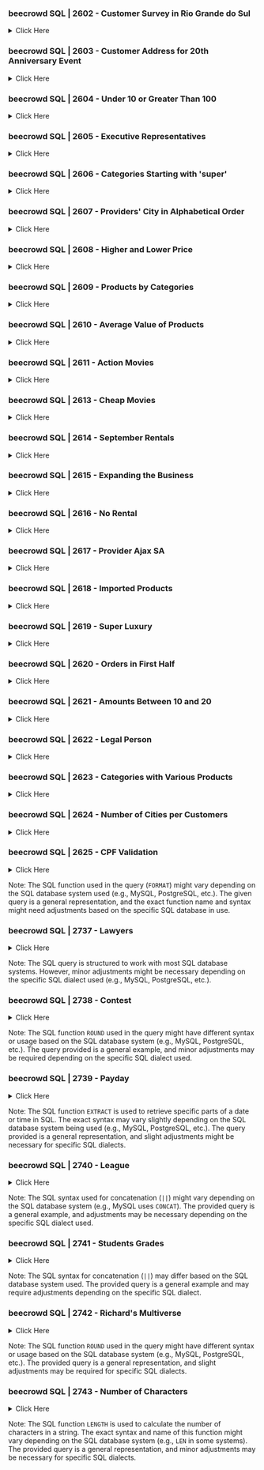 ### beecrowd SQL | 2602 - Customer Survey in Rio Grande do Sul

<details>

<summary>Click Here</summary>


**Author:** [Your Name or Institution]

**Time Limit:** 1 second

**Memory Limit:** 200 MB

---

#### Problem Description:

Your company is conducting a survey to find out how many customers are registered in the states, specifically in 'Rio Grande do Sul'. You are required to display the names of all customers whose state is 'RS'.

#### Schema:

1. **Table: `customers`**

   | Column        | Type             |
   | ------------- | ---------------- |
   | id (PK)       | numeric          |
   | name          | varchar          |
   | street        | varchar          |
   | city          | varchar          |
   | state         | char             |
   | credit_limit  | number           |

#### Sample Data:

- **customers:**

  | id | name                      | street                   | city          | state | credit_limit |
  | -- | ------------------------- | ------------------------ | ------------- | ----- | ------------ |
  | 1  | Pedro Augusto da Rocha    | Rua Pedro Carlos Hoffman | Porto Alegre  | RS    | 700.00       |
  | 2  | Antonio Carlos Mamel      | Av. Pinheiros            | Belo Horizonte| MG    | 3500.50      |
  | 3  | Luiza Augusta Mhor        | Rua Salto Grande         | Niteroi       | RJ    | 4000.00      |
  | 4  | Jane Ester                | Av 7 de setembro         | Erechim       | RS    | 800.00       |
  | 5  | Marcos Antônio dos Santos | Av Farrapos              | Porto Alegre  | RS    | 4250.25      |

#### Task:

Write an SQL query to find the names of all customers whose state is 'RS'.

#### Output Sample:

| name                       |
| -------------------------- |
| Pedro Augusto da Rocha     |
| Jane Ester                 |
| Marcos Antônio dos Santos  |

---

#### SQL Query:

```sql
SELECT name
FROM customers
WHERE state = 'RS';
```

#### Explanation of the Query:

- `SELECT name`: This line specifies that we are interested in the `name` column from the `customers` table.

- `FROM customers`: The query begins by selecting data from the `customers` table.

- `WHERE state = 'RS'`: This condition filters the records to include only those customers who are from the state of 'RS'.

This query will list the names of all customers who are registered in the state of 'Rio Grande do Sul'.

</details> 
<!-- ```end -->

### beecrowd SQL | 2603 - Customer Address for 20th Anniversary Event

<details>

<summary>Click Here</summary>

**Author:** Paulo R. Rodegheri, BR Brazil

**Time Limit:** 1 second

**Memory Limit:** 200 MB

---

#### Problem Description:

The company is planning an event to celebrate its 20th anniversary in the market, with a grand celebration in Porto Alegre. All customers residing in Porto Alegre are invited. Your task is to obtain the names and addresses of customers living in 'Porto Alegre' to personally deliver the invitations.

#### Schema:

1. **Table: `customers`**

   | Column        | Type             |
   | ------------- | ---------------- |
   | id (PK)       | numeric          |
   | name          | varchar          |
   | street        | varchar          |
   | city          | varchar          |
   | state         | char             |
   | credit_limit  | number           |

#### Sample Data:

- **customers:**

  | id | name                      | street                   | city          | state | credit_limit |
  | -- | ------------------------- | ------------------------ | ------------- | ----- | ------------ |
  | 1  | Pedro Augusto da Rocha    | Rua Pedro Carlos Hoffman | Porto Alegre  | RS    | 700.00       |
  | 2  | Antonio Carlos Mamel      | Av. Pinheiros            | Belo Horizonte| MG    | 3500.50      |
  | 3  | Luiza Augusta Mhor        | Rua Salto Grande         | Niteroi       | RJ    | 4000.00      |
  | 4  | Jane Ester                | Av 7 de setembro         | Erechim       | RS    | 800.00       |
  | 5  | Marcos Antônio dos Santos | Av Farrapos              | Porto Alegre  | RS    | 4250.25      |

#### Task:

Write an SQL query to find the names and streets of customers who live in 'Porto Alegre', to deliver the invitations personally.

#### Output Sample:

| name                      | street                   |
| ------------------------- | ------------------------ |
| Pedro Augusto da Rocha    | Rua Pedro Carlos Hoffman |
| Marcos Antônio dos Santos | Av Farrapos              |

---

#### SQL Query:

```sql
SELECT name, street
FROM customers
WHERE city = 'Porto Alegre';
```

#### Explanation of the Query:

- `SELECT name, street`: This line specifies that we are interested in the `name` and `street` columns from the `customers` table.

- `FROM customers`: The query begins by selecting data from the `customers` table.

- `WHERE city = 'Porto Alegre'`: This condition filters the records to include only those customers who live in Porto Alegre.

This query will provide the names and addresses of customers living in Porto Alegre for the purpose of personal invitation delivery to the company's 20th-anniversary celebration.

</details> 
<!-- ```end -->

### beecrowd SQL | 2604 - Under 10 or Greater Than 100

<details>

<summary>Click Here</summary>

**Author:** Paulo R. Rodegheri, BR Brazil

**Time Limit:** 1 second

**Memory Limit:** 200 MB

---

#### Problem Description:

The financial sector of the company requires a report listing the ID and the name of the products whose price is either less than 10 or greater than 100.

#### Schema:

1. **Table: `products`**

   | Column | Type    |
   | ------ | ------- |
   | id (PK)| numeric |
   | name   | varchar |
   | amount | numeric |
   | price  | numeric |

#### Sample Data:

- **products:**

  | id | name             | amount | price  |
  | -- | ---------------- | ------ | ------ |
  | 1  | Two-door wardrobe| 100    | 80     |
  | 2  | Dining table     | 1000   | 560    |
  | 3  | Towel holder     | 10000  | 5.50   |
  | 4  | Computer desk    | 350    | 100    |
  | 5  | Chair            | 3000   | 210.64 |
  | 6  | Single bed       | 750    | 99     |

#### Task:

Write an SQL query to find the ID and name of products whose price is less than 10 or greater than 100.

#### Output Sample:

| id | name         |
| -- | ------------ |
| 2  | Dining table |
| 3  | Towel holder |
| 5  | Chair        |

---

#### SQL Query:

```sql
SELECT id, name
FROM products
WHERE price < 10 OR price > 100;
```

#### Explanation of the Query:

- `SELECT id, name`: This line specifies that we are interested in the `id` and `name` columns from the `products` table.

- `FROM products`: The query begins by selecting data from the `products` table.

- `WHERE price < 10 OR price > 100`: This condition filters the records to include only those products whose price is either less than 10 or greater than 100.

This query will provide the IDs and names of products that meet the specified price criteria for the financial sector's report.

</details> 
<!-- ```end -->

### beecrowd SQL | 2605 - Executive Representatives

<details>

<summary>Click Here</summary>

**Author:** Paulo R. Rodegheri, BR Brazil

**Time Limit:** 1 second

**Memory Limit:** 200 MB

---

#### Problem Description:

The financial sector needs a report on the providers of the products we sell, particularly those in the 'executive' category (category ID 6). The task is to return the names of the products and providers whose category ID is 6.

#### Schema:

1. **Table: `products`**

   | Column             | Type    |
   | ------------------ | ------- |
   | id (Primary Key)   | numeric |
   | name               | varchar |
   | amount             | numeric |
   | price              | numeric |
   | id_providers       | numeric |
   | id_categories      | numeric |

2. **Table: `providers`**

   | Column             | Type    |
   | ------------------ | ------- |
   | id (Primary Key)   | numeric |
   | name               | varchar |
   | street             | varchar |
   | city               | varchar |
   | state              | char    |

3. **Table: `categories`**

   | Column             | Type    |
   | ------------------ | ------- |
   | id (Primary Key)   | numeric |
   | name               | varchar |

#### Sample Data:

- **products:**

  | id | name             | amount | price  | id_providers | id_categories |
  | -- | ---------------- | ------ | ------ | ------------ | ------------- |
  | 1  | Two-door wardrobe| 100    | 800    | 6            | 8             |
  | 2  | Dining table     | 1000   | 560    | 1            | 9             |
  | 3  | Towel holder     | 10000  | 25.50  | 5            | 1             |
  | 4  | Computer desk    | 350    | 320.50 | 4            | 6             |
  | 5  | Chair            | 3000   | 210.64 | 3            | 6             |
  | 6  | Single bed       | 750    | 460    | 1            | 2             |

- **providers:**

  | id | name             | street          | city           | state |
  | -- | ---------------- | --------------- | -------------- | ----- |
  | 1  | Henrique         | Av Brasil       | Rio de Janeiro | RJ    |
  | 2  | Marcelo Augusto  | Rua Imigrantes  | Belo Horizonte | MG    |
  | 3  | Caroline Silva   | Av São Paulo    | Salvador       | BA    |
  | 4  | Guilerme Staff   | Rua Central     | Porto Alegre   | RS    |
  | 5  | Isabela Moraes   | Av Juiz Grande  | Curitiba       | PR    |
  | 6  | Francisco Accerr | Av Paulista     | São Paulo      | SP    |

- **categories:**

  | id | name         |
  | -- | ------------ |
  | 1  | old stock    |
  | 2  | new stock    |
  | 3  | modern       |
  | 4  | commercial   |
  | 5  | recyclable   |
  | 6  | executive    |
  | 7  | superior     |
  | 8  | wood         |
  | 9  | super luxury |
  | 10 | vintage      |

#### Task:

Write an SQL query to return the names of the products and their providers for products whose category ID is 6.

#### Output Sample:

| Product Name  | Provider Name   |
| ------------- | --------------- |
| Computer desk | Guilerme Staff  |
| Chair         | Caroline Silva  |

---

#### SQL Query:

```sql
SELECT products.name AS Product Name, providers.name AS Provider Name
FROM products
JOIN providers ON products.id_providers = providers.id
WHERE products.id_categories = 6;
```

#### Explanation of the Query:

- `SELECT products.name AS Product Name, providers.name AS Provider Name`: This line specifies that we are interested in the `name` columns from both the `products` and `providers` tables, aliasing them as Product Name and Provider Name, respectively.

- `FROM products`: The query begins by selecting data from the `products` table.

- `JOIN providers ON products.id_providers = providers.id`: Here, an inner join is performed with the `providers` table. The join condition is that the `id_providers` field in the `products` table should match the `id` field in the

 `providers` table.

- `WHERE products.id_categories = 6`: This condition filters the records to include only those products whose category ID is 6.

This query will provide the names of the products and their providers for products in the 'executive' category.

</details> 
<!-- ```end -->

### beecrowd SQL | 2606 - Categories Starting with 'super'

<details>

<summary>Click Here</summary>

**Author:** Paulo R. Rodegheri, BR Brazil

**Time Limit:** 1 second

**Memory Limit:** 200 MB

---

#### Problem Description:

There was a misunderstanding during data migration to the database. Your task is to select the ID and the name of the products, whose category name starts with 'super'.

#### Schema:

1. **Table: `products`**

   | Column             | Type    |
   | ------------------ | ------- |
   | id (Primary Key)   | numeric |
   | name               | varchar |
   | amount             | numeric |
   | price              | numeric |
   | id_categories (FK) | numeric |

2. **Table: `categories`**

   | Column             | Type    |
   | ------------------ | ------- |
   | id (Primary Key)   | numeric |
   | name               | varchar |

#### Sample Data:

- **products:**

  | id | name               | amount | price | id_categories |
  | -- | ------------------ | ------ | ----- | ------------- |
  | 1  | Lampshade          | 100    | 800   | 4             |
  | 2  | Table for painting | 1000   | 560   | 9             |
  | 3  | Notebook desk      | 10000  | 25.50 | 9             |
  | 4  | Computer desk      | 350    | 320.50| 6             |
  | 5  | Chair              | 3000   | 210.64| 9             |
  | 6  | Home alarm         | 750    | 460   | 4             |

- **categories:**

  | id | name         |
  | -- | ------------ |
  | 1  | old stock    |
  | 2  | new stock    |
  | 3  | modern       |
  | 4  | commercial   |
  | 5  | recyclable   |
  | 6  | executive    |
  | 7  | superior     |
  | 8  | wood         |
  | 9  | super luxury |
  | 10 | vintage      |

#### Task:

Write an SQL query to select the ID and name of products whose category name starts with 'super'.

#### Output Sample:

| id | name               |
| -- | ------------------ |
| 2  | Table for painting |
| 3  | Notebook desk      |
| 5  | Chair              |

---

#### SQL Query:

```sql
SELECT products.id, products.name
FROM products
JOIN categories ON products.id_categories = categories.id
WHERE categories.name LIKE 'super%';
```

#### Explanation of the Query:

- `SELECT products.id, products.name`: This line specifies that we are interested in the `id` and `name` columns from the `products` table.

- `FROM products`: The query begins by selecting data from the `products` table.

- `JOIN categories ON products.id_categories = categories.id`: Here, an inner join is performed with the `categories` table. The join condition is that the `id_categories` field in the `products` table should match the `id` field in the `categories` table.

- `WHERE categories.name LIKE 'super%'`: This condition filters the records to include only those products whose category name starts with 'super'.

This query will provide the IDs and names of products in categories that begin with 'super'.

</details> 
<!-- ```end -->

### beecrowd SQL | 2607 - Providers' City in Alphabetical Order

<details>

<summary>Click Here</summary>

**Author:** Paulo R. Rodegheri, BR Brazil

**Time Limit:** 1 second

**Memory Limit:** 200 MB

---

#### Problem Description:

Every month, the company requires a report listing the cities where providers are registered. The task is to create a query that returns all the cities of the providers, sorted in alphabetical order, ensuring that each city is listed only once.

#### Schema:

1. **Table: `providers`**

   | Column | Type    |
   | ------ | ------- |
   | id (Primary Key) | numeric |
   | name   | varchar |
   | street | varchar |
   | city   | varchar |
   | state  | char    |

#### Sample Data:

- **providers:**

  | id | name            | street         | city           | state |
  | -- | --------------- | -------------- | -------------- | ----- |
  | 1  | Henrique        | Av Brasil      | Rio de Janeiro | RJ    |
  | 2  | Marcelo Augusto | Rua Imigrantes | Belo Horizonte | MG    |
  | 3  | Caroline Silva  | Av São Paulo   | Salvador       | BA    |
  | 4  | Guilerme Staff  | Rua Central    | Porto Alegre   | RS    |
  | 5  | Isabela Moraes  | Av Juiz Grande | Curitiba       | PR    |
  | 6  | Francisco Accerr| Av Paulista    | São Paulo      | SP    |

#### Task:

Write an SQL query to return a list of cities where providers are registered, sorted in alphabetical order without duplicates.

#### Output Sample:

| city           |
| -------------- |
| Belo Horizonte |
| Curitiba       |
| Porto Alegre   |
| Rio de Janeiro |
| Salvador       |
| São Paulo      |

---

#### SQL Query:

```sql
SELECT DISTINCT city
FROM providers
ORDER BY city ASC;
```

#### Explanation of the Query:

- `SELECT DISTINCT city`: This line specifies that we are interested in the unique instances of the `city` column from the `providers` table. The `DISTINCT` keyword ensures that each city is listed only once.

- `FROM providers`: The query selects data from the `providers` table.

- `ORDER BY city ASC`: This part of the query sorts the results in ascending alphabetical order based on the city names.

This query will provide a list of unique cities where providers are registered, sorted alphabetically.

</details> 
<!-- ```end -->

### beecrowd SQL | 2608 - Higher and Lower Price

<details>

<summary>Click Here</summary>

**Author:** Paulo R. Rodegheri, BR Brazil

**Time Limit:** 1 second

**Memory Limit:** 200 MB

---

#### Problem Description:

The financial sector of our company is interested in knowing the highest and lowest prices of the products we sell. The task is to display only the highest and lowest price from the products table.

#### Schema:

1. **Table: `products`**

   | Column | Type    |
   | ------ | ------- |
   | id (Primary Key) | numeric |
   | name   | varchar |
   | amount | numeric |
   | price  | numeric |

#### Sample Data:

- **products:**

  | id | name               | amount | price  |
  | -- | ------------------ | ------ | ------ |
  | 1  | Two-doors wardrobe | 100    | 800    |
  | 2  | Dining table       | 1000   | 560    |
  | 3  | Towel holder       | 10000  | 25.50  |
  | 4  | Computer desk      | 350    | 320.50 |
  | 5  | Chair              | 3000   | 210.64 |
  | 6  | Single bed         | 750    | 460    |

#### Task:

Write an SQL query to find the highest and lowest price of the products.

#### Output Sample:

| Highest Price | Lowest Price |
| ------------- | ------------ |
| 800           | 25.50        |

---

#### SQL Query:

```sql
SELECT MAX(price) AS 'Highest Price', MIN(price) AS 'Lowest Price'
FROM products;
```

#### Explanation of the Query:

- `SELECT MAX(price) AS 'Highest Price', MIN(price) AS 'Lowest Price'`: This line specifies that we are interested in the maximum (highest) and minimum (lowest) values of the `price` column from the `products` table. The results are aliased as 'Highest Price' and 'Lowest Price' for clarity.

- `FROM products`: The query selects data from the `products` table.

This query will provide the highest and lowest prices of the products sold by the company.

</details> 
<!-- ```end -->

### beecrowd SQL | 2609 - Products by Categories

<details>

<summary>Click Here</summary>

**Author:** Paulo R. Rodegheri, BR Brazil

**Time Limit:** 1 second

**Memory Limit:** 200 MB

---

#### Problem Description:

The sales industry is conducting an analysis of the number of products in stock. Your task is to display the name and the total amount of products for each category.

#### Schema:

1. **Table: `products`**

   | Column             | Type    |
   | ------------------ | ------- |
   | id (Primary Key)   | numeric |
   | name               | varchar |
   | amount             | numeric |
   | price              | numeric |
   | id_categories (FK) | numeric |

2. **Table: `categories`**

   | Column             | Type    |
   | ------------------ | ------- |
   | id (Primary Key)   | numeric |
   | name               | varchar |

#### Sample Data:

- **products:**

  | id | name              | amount | price | id_categories |
  | -- | ----------------- | ------ | ----- | ------------- |
  | 1  | Two-doors wardrobe| 100    | 800   | 1             |
  | 2  | Dining table      | 1000   | 560   | 3             |
  | 3  | Towel holder      | 10000  | 25.50 | 4             |
  | 4  | Computer desk     | 350    | 320.50| 2             |
  | 5  | Chair             | 3000   | 210.64| 4             |
  | 6  | Single bed        | 750    | 460   | 1             |

- **categories:**

  | id | name         |
  | -- | ------------ |
  | 1  | wood         |
  | 2  | luxury       |
  | 3  | vintage      |
  | 4  | modern       |
  | 5  | super luxury |

#### Task:

Write an SQL query to display the name and the total amount of products for each category.

#### Output Sample:

| Category Name | Total Amount |
| ------------- | ------------ |
| luxury        | 350          |
| modern        | 13000        |
| wood          | 850          |
| vintage       | 1000         |

---

#### SQL Query:

```sql
SELECT categories.name AS 'Category Name', SUM(products.amount) AS 'Total Amount'
FROM products
JOIN categories ON products.id_categories = categories.id
GROUP BY categories.name;
```

#### Explanation of the Query:

- `SELECT categories.name AS 'Category Name', SUM(products.amount) AS 'Total Amount'`: This line specifies that we are interested in the `name` column from the `categories` table and the sum of the `amount` column from the `products` table. The results are aliased as 'Category Name' and 'Total Amount' for clarity.

- `FROM products`: The query begins by selecting data from the `products` table.

- `JOIN categories ON products.id_categories = categories.id`: This part performs an inner join with the `categories` table. The join condition is that the `id_categories` field in the `products` table should match the `id` field in the `categories` table.

- `GROUP BY categories.name`: This clause groups the results by the category names, allowing the `SUM` function to calculate the total amount of products per category.

This query will provide the names of the categories along with the total amount of products in each category.

</details> 
<!-- ```end -->

### beecrowd SQL | 2610 - Average Value of Products

<details>

<summary>Click Here</summary>

**Author:** Paulo R. Rodegheri, BR Brazil

**Time Limit:** 1 second

**Memory Limit:** 200 MB

---

#### Problem Description:

In the company where you work, a survey is being conducted on the values of the marketed products. Your task is to calculate and display the average value of the price of the products. Note: Show the value with two decimal places.

#### Schema:

1. **Table: `products`**

   | Column | Type    |
   | ------ | ------- |
   | id (Primary Key) | numeric |
   | name   | varchar |
   | amount | numeric |
   | price  | numeric |

#### Sample Data:

- **products:**

  | id | name               | amount | price  |
  | -- | ------------------ | ------ | ------ |
  | 1  | Two-doors wardrobe | 100    | 800    |
  | 2  | Dining table       | 1000   | 560    |
  | 3  | Towel holder       | 10000  | 25.50  |
  | 4  | Computer desk      | 350    | 320.50 |
  | 5  | Chair              | 3000   | 210.64 |
  | 6  | Single bed         | 750    | 460    |

#### Task:

Write an SQL query to find the average value of the price of the products.

#### Output Sample:

| Average Price |
| ------------- |
| 396.10        |

---

#### SQL Query:

```sql
-- Your SQL query will go here
```

#### Explanation of the Query:

- Provide a brief explanation of your SQL query here.

This query will provide the average price of the products sold by the company.

</details> 
<!-- ```end -->

### beecrowd SQL | 2611 - Action Movies

<details>

<summary>Click Here</summary>

**Author:** Paulo R. Rodegheri, BR Brazil

**Time Limit:** 1 second

**Memory Limit:** 200 MB

---

#### Problem Description:

A video store contractor has hired your services for cataloging movies. Your task is to select the code and the name of the movies whose genre description is 'Action'.

#### Schema:

1. **Table: `movies`**

   | Column      | Type    |
   | ----------- | ------- |
   | id (Primary Key) | numeric |
   | name        | varchar |
   | id_genres (Foreign Key)  | numeric |

2. **Table: `genres`**

   | Column      | Type    |
   | ----------- | ------- |
   | id (Primary Key) | numeric |
   | description | varchar |

#### Sample Data:

- **movies:**

  | id | name                         | id_genres |
  | -- | ---------------------------- | --------- |
  | 1  | Batman                       | 3         |
  | 2  | The Battle of the Dark River | 3         |
  | 3  | White Duck                   | 1         |
  | 4  | Breaking Barriers            | 4         |
  | 5  | The Two Hours                | 2         |

- **genres:**

  | id | description |
  | -- | ----------- |
  | 1  | Animation   |
  | 2  | Horror      |
  | 3  | Action      |
  | 4  | Drama       |
  | 5  | Comedy      |

#### Task:

Write an SQL query to find the code and name of movies categorized as 'Action'.

#### Output Sample:

| id | name                      |
| -- | ------------------------- |
| 1  | Batman                    |
| 2  | The Battle of the Dark River |

---

#### SQL Query:

```sql
SELECT movies.id, movies.name
FROM movies
JOIN genres ON movies.id_genres = genres.id
WHERE genres.description = 'Action';
```

#### Explanation of the Query:

- `SELECT movies.id, movies.name`: Selects the ID and name of the movies from the `movies` table.

- `FROM movies`: Indicates that the data is being retrieved from the `movies` table.

- `JOIN genres ON movies.id_genres = genres.id`: Joins the `movies` table with the `genres` table based on the foreign key relationship, linking each movie to its genre.

- `WHERE genres.description = 'Action'`: Filters the results to include only movies whose genre is described as 'Action'.

This query will retrieve the code and names of movies that are categorized as 'Action' in the store's catalog.

</details> 
<!-- ```end -->

### beecrowd SQL | 2613 - Cheap Movies

<details>

<summary>Click Here</summary>

**Author:** Paulo R. Rodegheri, BR Brazil

**Time Limit:** 1 second

**Memory Limit:** 200 MB

---

#### Problem Description:

The studio previously held an event where several movies were on sale. The task is to identify these movies by selecting the ID and name of movies whose price is less than 2.00.

#### Schema:

1. **Table: `movies`**

   | Column      | Type    |
   | ----------- | ------- |
   | id (Primary Key) | numeric |
   | name        | varchar |
   | id_prices (Foreign Key) | numeric |

2. **Table: `prices`**

   | Column      | Type    |
   | ----------- | ------- |
   | id (Primary Key) | numeric |
   | categorie   | varchar |
   | value       | numeric |

#### Sample Data:

- **movies:**

  | id | name                         | id_prices |
  | -- | ---------------------------- | --------- |
  | 1  | Batman                       | 3         |
  | 2  | The Battle of the Dark River | 3         |
  | 3  | White Duck                   | 5         |
  | 4  | Breaking Barriers            | 4         |
  | 5  | The Two Hours                | 2         |

- **prices:**

  | id | categorie    | value |
  | -- | ------------ | ----- |
  | 1  | Releases     | 3.50  |
  | 2  | Bronze Seal  | 2.00  |
  | 3  | Silver Seal  | 2.50  |
  | 4  | Gold Seal    | 3.00  |
  | 5  | Promotion    | 1.50  |

#### Task:

Write an SQL query to find the ID and name of movies with a price less than 2.00.

#### Output Sample:

| id | name       |
| -- | ---------- |
| 3  | White Duck |

---

#### SQL Query:

```sql
SELECT movies.id, movies.name
FROM movies
JOIN prices ON movies.id_prices = prices.id
WHERE prices.value < 2.00;
```

#### Explanation of the Query:

- `SELECT movies.id, movies.name`: This selects the ID and name of the movies from the `movies` table.

- `FROM movies`: Indicates that the data is being retrieved from the `movies` table.

- `JOIN prices ON movies.id_prices = prices.id`: Joins the `movies` table with the `prices` table based on the foreign key relationship, linking each movie to its associated price category.

- `WHERE prices.value < 2.00`: Filters the results to include only those movies with a price value of less than 2.00.

This query will retrieve the ID and names of movies priced under 2.00 during the studio's sale event.

</details> 
<!-- ```end -->

### beecrowd SQL | 2614 - September Rentals

<details>

<summary>Click Here</summary>

**Author:** Paulo R. Rodegheri, BR Brazil

**Time Limit:** 1 second

**Memory Limit:** 200 MB

---

#### Problem Description:

The video store is preparing its semi-annual report and requires assistance. The task is to select the names of the clients and the dates of rental for all rentals made in September 2016.

#### Schema:

1. **Table: `customers`**

   | Column | Type    |
   | ------ | ------- |
   | id (Primary Key) | numeric |
   | name   | varchar |
   | street | varchar |
   | city   | varchar |

2. **Table: `rentals`**

   | Column          | Type    |
   | --------------- | ------- |
   | id (Primary Key) | numeric |
   | rentals_date    | date (ISO/YMD) |
   | id_customers (Foreign Key) | numeric |

#### Sample Data:

- **customers:**

  | id | name                     | street                            | city          |
  | -- | ------------------------ | --------------------------------- | ------------- |
  | 1  | Giovanna Goncalves Oliveira | Rua Mato Grosso                    | Canoas        |
  | 2  | Kauã Azevedo Ribeiro      | Travessa Ibiá                      | Uberlândia    |
  | 3  | Rebeca Barbosa Santos     | Rua Observatório Meteorológico     | Salvador      |
  | 4  | Sarah Carvalho Correia    | Rua Antônio Carlos da Silva        | Apucarana     |
  | 5  | João Almeida Lima         | Rua Rio Taiuva                     | Ponta Grossa  |
  | 6  | Diogo Melo Dias           | Rua Duzentos e Cinqüenta           | Várzea Grande |

- **rentals:**

  | id | rentals_date | id_customers |
  | -- | ------------ | ------------ |
  | 1  | 2016-09-10   | 3            |
  | 2  | 2016-02-09   | 1            |
  | 3  | 2016-02-08   | 4            |
  | 4  | 2016-02-09   | 2            |
  | 5  | 2016-02-03   | 6            |
  | 6  | 2016-04-04   | 4            |

#### Task:

Write an SQL query to find the names of clients and the rental dates for all rentals made in September 2016.

#### Output Sample:

| name                  | rentals_date |
| --------------------- | ------------ |
| Rebeca Barbosa Santos | 2016-09-10   |

---

#### SQL Query:

```sql
SELECT customers.name, rentals.rentals_date
FROM rentals
JOIN customers ON rentals.id_customers = customers.id
WHERE EXTRACT(MONTH FROM rentals.rentals_date) = 9 AND EXTRACT(YEAR FROM rentals.rentals_date) = 2016;
```

#### Explanation of the Query:

- `SELECT customers.name, rentals.rentals_date`: This selects the name from the `customers` table and the rentals_date from the `rentals` table.

- `FROM rentals`: Indicates that the data is being retrieved from the `rentals` table.

- `JOIN customers ON rentals.id_customers = customers.id`: Joins the `rentals` table with the `customers` table based on the foreign key relationship, linking each rental to its respective customer.

- `WHERE EXTRACT(MONTH FROM rentals.rentals_date) = 9 AND EXTRACT(YEAR FROM rentals.rentals_date) = 2016`: Filters the results to include only rentals that occurred in September 2016.

This query will retrieve the names of customers and the dates of their rentals for September 2016.

</details> 
<!-- ```end -->

### beecrowd SQL | 2615 - Expanding the Business

<details>

<summary>Click Here</summary>

**Author:** Paulo R. Rodegheri, BR Brazil

**Time Limit:** 1 second

**Memory Limit:** 200 MB

---

#### Problem Description:

The video store company aims to create several franchises across Brazil. To assist in this expansion, we need to know the cities where our customers reside. The task is to select the names of all the cities where the rental company has clients, ensuring that each city name is listed only once.

#### Schema:

1. **Table: `customers`**

   | Column | Type    |
   | ------ | ------- |
   | id (Primary Key) | numeric |
   | name   | varchar |
   | street | varchar |
   | city   | varchar |

#### Sample Data:

- **customers:**

  | id | name                     | street                            | city           |
  | -- | ------------------------ | --------------------------------- | -------------- |
  | 1  | Giovanna Goncalves Oliveira | Rua Mato Grosso                    | Canoas         |
  | 2  | Kauã Azevedo Ribeiro      | Travessa Ibiá                      | Uberlândia     |
  | 3  | Rebeca Barbosa Santos     | Rua Observatório Meteorológico     | Salvador       |
  | 4  | Sarah Carvalho Correia    | Rua Antônio Carlos da Silva        | Uberlândia     |
  | 5  | João Almeida Lima         | Rua Rio Taiuva                     | Ponta Grossa   |
  | 6  | Diogo Melo Dias           | Rua Duzentos e Cinqüenta           | Várzea Grande  |

#### Task:

Write an SQL query to find the names of all cities where the company's clients reside, without repeating any city name.

#### Output Sample:

| city           |
| -------------- |
| Uberlândia     |
| Canoas         |
| Ponta Grossa   |
| Várzea Grande  |
| Salvador       |

---

#### SQL Query:

```sql
SELECT DISTINCT city
FROM customers;
```

#### Explanation of the Query:

- `SELECT DISTINCT city`: This command selects the `city` column from the `customers` table. The `DISTINCT` keyword ensures that each city name appears only once in the result set, even if it occurs multiple times in the table.

- `FROM customers`: Indicates that the data is being retrieved from the `customers` table.

This query will provide a list of unique city names where the company's clients reside, aiding in the strategic planning for business expansion.

</details> 
<!-- ```end -->

### beecrowd SQL | 2616 - No Rental

<details>

<summary>Click Here</summary>

**Author:** Paulo R. Rodegheri, BR Brazil

**Time Limit:** 1 second

**Memory Limit:** 200 MB

---

#### Problem Description:

The video store company is planning a promotion for customers who have not yet made any rentals. The task is to identify these customers by delivering the ID and the name of customers who have not engaged in any rentals. The output should be sorted by ID.

#### Schema:

1. **Table: `customers`**

   | Column | Type    |
   | ------ | ------- |
   | id (Primary Key) | numeric |
   | name   | varchar |
   | street | varchar |
   | city   | varchar |

2. **Table: `locations`**

   | Column          | Type    |
   | --------------- | ------- |
   | id (Primary Key) | numeric |
   | locations_date   | date (ISO/YMD) |
   | id_customers (Foreign Key) | numeric |

#### Sample Data:

- **customers:**

  | id | name                     | street                            | city           |
  | -- | ------------------------ | --------------------------------- | -------------- |
  | 1  | Giovanna Goncalves Oliveira | Rua Mato Grosso                    | Canoas         |
  | 2  | Kauã Azevedo Ribeiro      | Travessa Ibiá                      | Uberlândia     |
  | 3  | Rebeca Barbosa Santos     | Rua Observatório Meteorológico     | Salvador       |
  | 4  | Sarah Carvalho Correia    | Rua Antônio Carlos da Silva        | Apucarana      |
  | 5  | João Almeida Lima         | Rua Rio Taiuva                     | Ponta Grossa   |
  | 6  | Diogo Melo Dias           | Rua Duzentos e Cinqüenta           | Várzea Grande  |

- **locations:**

  | id | locations_date | id_customers |
  | -- | -------------- | ------------ |
  | 1  | 2016-10-09     | 3            |
  | 2  | 2016-09-02     | 1            |
  | 3  | 2016-08-02     | 4            |
  | 4  | 2016-09-02     | 2            |
  | 5  | 2016-03-02     | 6            |
  | 6  | 2016-04-04     | 4            |

#### Task:

Write an SQL query to find the ID and name of customers who have not made any rentals. The results should be ordered by ID.

#### Output Sample:

| id | name             |
| -- | ---------------- |
| 5  | João Almeida Lima |

---

#### SQL Query:

```sql
SELECT customers.id, customers.name
FROM customers
LEFT JOIN locations ON customers.id = locations.id_customers
WHERE locations.id_customers IS NULL
ORDER BY customers.id;
```

#### Explanation of the Query:

- `SELECT customers.id, customers.name`: This selects the ID and name of the customers from the `customers` table.

- `FROM customers`: Indicates that the data is being retrieved from the `customers` table.

- `LEFT JOIN locations ON customers.id = locations.id_customers`: Performs a left join of the `customers` table with the `locations` table. This join includes all customers, whether or not they have made any rentals.

- `WHERE locations.id_customers IS NULL`: Filters the results to include only those customers who have not made any rentals. This is determined by checking for null values in the `id_customers` column of the `locations` table, which indicates no rental activity for that customer.

- `ORDER BY customers.id`: Orders the resulting data by the customer ID.

This query identifies customers who have not engaged in any rentals, aiding in targeting them for the company's promotional activities.

</details> 
<!-- ```end -->

### beecrowd SQL | 2617 - Provider Ajax SA

<details>

<summary>Click Here</summary>

**Author:** Paulo R. Rodegheri, BR Brazil

**Time Limit:** 1 second

**Memory Limit:** 200 MB

---

#### Problem Description:

The financial sector has encountered problems in the delivery from one of our providers, Ajax SA. The delivery of the products does not match the invoice. Your task is to display the name of the products and the name of the provider for the products supplied by 'Ajax SA'.

#### Schema:

1. **Table: `providers`**

   | Column | Type                  |
   | ------ | --------------------- |
   | id (Primary Key) | numeric           |
   | name   | character varying (255) |
   | street | character varying (255) |
   | city   | character varying (255) |
   | state  | char (2)               |

2. **Table: `products`**

   | Column | Type                  |
   | ------ | --------------------- |
   | id (Primary Key) | numeric           |
   | name   | character varying (255) |
   | amount | numeric               |
   | price  | numeric               |
   | id_providers (Foreign Key) | numeric  |

#### Sample Data:

- **providers:**

  | id | name       | street                   | city          | state |
  | -- | ---------- | ------------------------ | ------------- | ----- |
  | 1  | Ajax SA    | Presidente Castelo Branco | Porto Alegre | RS    |
  | 2  | Sansul SA  | Av Brasil                | Rio de Janeiro | RJ    |
  | 3  | South Chairs | Av Moinho              | Santa Maria   | RS    |
  | 4  | Elon Electro | Apolo                  | São Paulo     | SP    |
  | 5  | Mike Electro | Pedro da Cunha         | Curitiba      | PR    |

- **products:**

  | id | name             | amount | price   | id_providers |
  | -- | ---------------- | ------ | ------- | ------------ |
  | 1  | Blue Chair       | 30     | 300.00  | 5            |
  | 2  | Red Chair        | 50     | 2150.00 | 1            |
  | 3  | Disney Wardrobe  | 400    | 829.50  | 4            |
  | 4  | Blue Toaster     | 20     | 9.90    | 3            |
  | 5  | Solar Panel      | 30     | 3000.25 | 4            |

#### Task:

Write an SQL query to display the name of the products and the name of the provider for products supplied by 'Ajax SA'.

#### SQL Query:

```sql
SELECT products.name AS "Product Name", providers.name AS "Provider Name"
FROM products
JOIN providers ON products.id_providers = providers.id
WHERE providers.name = 'Ajax SA';
```

#### Explanation of the Query:

- `SELECT products.name AS "Product Name", providers.name AS "Provider Name"`: This line selects the `name` column from the `products` table and the `name` column from the `providers` table. The results are aliased as "Product Name" and "Provider Name" for clarity.

- `FROM products`: This specifies that the data is being selected from the `products` table.

- `JOIN providers ON products.id_providers = providers.id`: This line joins the `products` table with the `providers` table. The join condition is that the `id_providers` column in the `products` table matches the `id` column in the `providers` table.

- `WHERE providers.name = 'Ajax SA'`: This line filters the results to only include rows where the `name` column in the `providers` table is 'Ajax SA'. 

This query will display the names of the products and the corresponding provider name for those products supplied by 'Ajax SA'.

#### Output Sample:

| Product Name | Provider Name |
| ------------ | ------------- |
| Red Chair    | Ajax SA       |

---

</details> 
<!-- ```end -->

### beecrowd SQL | 2618 - Imported Products

<details>

<summary>Click Here</summary>

**Author:** Paulo R. Rodegheri, BR Brazil

**Time Limit:** 1 second

**Memory Limit:** 200 MB

---

#### Problem Description:

Our company's import sector needs a report on the import of products from our Sansul providers. The task is to display the name of the products, the name of the supplier, and the name of the category for the products supplied by the supplier 'Sansul SA' and whose category name is 'Imported'.

#### Schema:

1. **Table: `products`**

   | Column | Type                  |
   | ------ | --------------------- |
   | id (Primary Key) | numeric           |
   | name   | character varying (255) |
   | amount | numeric               |
   | price  | numeric               |
   | id_providers (Foreign Key) | numeric  |
   | id_categories (Foreign Key) | numeric |

2. **Table: `providers`**

   | Column | Type                  |
   | ------ | --------------------- |
   | id (Primary Key) | numeric           |
   | name   | character varying (255) |
   | street | character varying (255) |
   | city   | character varying (255) |
   | state  | char (2)               |

3. **Table: `categories`**

   | Column | Type                  |
   | ------ | --------------------- |
   | id (Primary Key) | numeric           |
   | name   | character varying (255) |

#### Sample Data:

- **products:**

  | id | name            | amount | price   | id_providers | id_categories |
  | -- | --------------- | ------ | ------- | ------------ | ------------- |
  | 1  | Blue Chair      | 30     | 300.00  | 5            | 5             |
  | 2  | Red Chair       | 50     | 2150.00 | 2            | 1             |
  | 3  | Disney Wardrobe | 400    | 829.50  | 4            | 1             |
  | 4  | Blue Toaster    | 20     | 9.90    | 3            | 1             |
  | 5  | TV              | 30     | 3000.25 | 2            | 2             |

- **providers:**

  | id | name       | street                   | city          | state |
  | -- | ---------- | ------------------------ | ------------- | ----- |
  | 1  | Ajax SA    | Rua Presidente Castelo Branco | Porto Alegre | RS    |
  | 2  | Sansul SA  | Av Brasil                | Rio de Janeiro | RJ    |
  | 3  | South Chairs | Rua do Moinho          | Santa Maria   | RS    |
  | 4  | Elon Electro | Rua Apolo              | São Paulo     | SP    |
  | 5  | Mike Electro | Rua Pedro da Cunha     | Curitiba      | PR    |

- **categories:**

  | id | name        |
  | -- | ----------- |
  | 1  | Super Luxury |
  | 2  | Imported    |
  | 3  | Tech        |
  | 4  | Vintage     |
  | 5  | Supreme     |

#### Task:

Write an SQL query to display the name of the products, the name of the supplier, and the name of the category for products supplied by 'Sansul SA' and whose category name is 'Imported'.

#### SQL Query:

```sql
SELECT products.name AS "Product Name", providers.name AS "Provider Name", categories.name AS "Category Name"
FROM products
JOIN providers ON products.id_providers = providers.id
JOIN categories ON products.id_categories = categories.id
WHERE providers.name = 'Sansul SA' AND categories.name = 'Imported';
```

#### Explanation of the Query:

- `SELECT products.name AS "Product Name", providers.name AS "Provider Name", categories.name AS "Category Name"`: This line selects the `name` column from each of the `products`, `providers`, and `categories` tables. The results are aliased for clarity.

- `FROM products`: Specifies the primary table from which to select data.

- `JOIN providers ON products.id_providers = providers.id`: Joins the `products` table with the `providers` table where the provider IDs match.

- `JOIN categories ON products.id_categories = categories.id`: Joins the `products` table with the `categories` table where the category IDs match.

- `WHERE providers.name = 'Sansul SA' AND categories.name = 'Imported'`: Filters the results to include only those products supplied by 'Sansul

 SA' and belonging to the 'Imported' category.

This query will display the required information about imported products supplied by 'Sansul SA'.

#### Output Sample:

| Product Name | Provider Name | Category Name |
| ------------ | ------------- | ------------- |
| TV           | Sansul SA     | Imported      |

---

</details> 
<!-- ```end -->

### beecrowd SQL | 2619 - Super Luxury

<details>

<summary>Click Here</summary>

**Author:** Paulo R. Rodegheri, BR Brazil

**Time Limit:** 1 second

**Memory Limit:** 200 MB

---

#### Problem Description:

Our company is looking to make a new contract for the supply of new super luxury products. For this, we need some data about our current products. Your task is to display the name of the products, the name of the providers, and the price for the products whose price is greater than 1000 and whose category is 'Super Luxury'.

#### Schema:

1. **Table: `products`**

   | Column | Type                  |
   | ------ | --------------------- |
   | id (Primary Key) | numeric           |
   | name   | character varying (255) |
   | amount | numeric               |
   | price  | numeric               |
   | id_providers (Foreign Key) | numeric  |
   | id_categories (Foreign Key) | numeric |

2. **Table: `providers`**

   | Column | Type                  |
   | ------ | --------------------- |
   | id (Primary Key) | numeric           |
   | name   | character varying (255) |
   | street | character varying (255) |
   | city   | character varying (255) |
   | state  | char (2)               |

3. **Table: `categories`**

   | Column | Type                  |
   | ------ | --------------------- |
   | id (Primary Key) | numeric           |
   | name   | character varying (255) |

#### Sample Data:

- **products:**

  | id | name            | amount | price   | id_providers | id_categories |
  | -- | --------------- | ------ | ------- | ------------ | ------------- |
  | 1  | Blue Chair      | 30     | 300.00  | 5            | 5             |
  | 2  | Red Chair       | 50     | 2150.00 | 2            | 1             |
  | 3  | Disney Wardrobe | 400    | 829.50  | 4            | 1             |
  | 4  | Blue Toaster    | 20     | 9.90    | 3            | 1             |
  | 5  | TV              | 30     | 3000.25 | 2            | 2             |

- **providers:**

  | id | name       | street                   | city          | state |
  | -- | ---------- | ------------------------ | ------------- | ----- |
  | 1  | Ajax SA    | Rua Presidente Castelo Branco | Porto Alegre | RS    |
  | 2  | Sansul SA  | Av Brasil                | Rio de Janeiro | RJ    |
  | 3  | South Chairs | Rua do Moinho          | Santa Maria   | RS    |
  | 4  | Elon Electro | Rua Apolo              | São Paulo     | SP    |
  | 5  | Mike Electro | Rua Pedro da Cunha     | Curitiba      | PR    |

- **categories:**

  | id | name        |
  | -- | ----------- |
  | 1  | Super Luxury |
  | 2  | Imported    |
  | 3  | Tech        |
  | 4  | Vintage     |
  | 5  | Supreme     |

#### Task:

Write an SQL query to display the name of the products, the name of the providers, and the price for products whose price is greater than 1000 and whose category is 'Super Luxury'.

#### SQL Query:

```sql
SELECT products.name AS "Product Name", providers.name AS "Provider Name", products.price AS "Price"
FROM products
JOIN providers ON products.id_providers = providers.id
JOIN categories ON products.id_categories = categories.id
WHERE products.price > 1000 AND categories.name = 'Super Luxury';
```

#### Explanation of the Query:

- `SELECT products.name AS "Product Name", providers.name AS "Provider Name", products.price AS "Price"`: This line selects the `name` and `price` columns from the `products` table and the `name` column from the `providers` table. The results are aliased for clarity.

- `FROM products`: Specifies the primary table from which to select data.

- `JOIN providers ON products.id_providers = providers.id`: Joins the `products` table with the `providers` table where the provider IDs match.

- `JOIN categories ON products.id_categories = categories.id`: Joins the `products` table with the `categories` table where the category IDs match.

- `WHERE products.price > 1000 AND categories.name = 'Super Luxury'`: Filters the results to include only those products whose

 price is greater than 1000 and which belong to the 'Super Luxury' category.

This query will display the required information for products in the 'Super Luxury' category with a price greater than 1000.

#### Output Sample:

| Product Name | Provider Name | Price    |
| ------------ | ------------- | -------- |
| Red Chair    | Sansul SA     | 2150.00  |

---

</details> 
<!-- ```end -->

### beecrowd SQL | 2620 - Orders in First Half

<details>

<summary>Click Here</summary>


**Author:** Paulo R. Rodegheri, BR Brasil

**Time Limit:** 1 second

**Memory Limit:** 200 MB

---

#### Problem Description:

The company's financial audit requires a report for the first half of 2016. The task is to display the customer's name and order number for customers who placed orders in the first half of 2016.

#### Schema:

1. **Table: `customers`**

   | Column        | Type                    |
   | ------------- | ----------------------- |
   | id (PK)       | numeric                 |
   | name          | character varying (255) |
   | street        | character varying (255) |
   | city          | character varying (255) |
   | state         | char (2)                |
   | credit\_limit | numeric                 |

2. **Table: `orders`**

   | Column             | Type           |
   | ------------------ | -------------- |
   | id (PK)            | numeric        |
   | orders\_date       | date (ISO/YMD) |
   | id\_customers (FK) | numeric        |

#### Sample Data:

- **customers:**

  | id | name                                    | street                                | city          | state | credit\_limit |
  | -- | --------------------------------------- | ------------------------------------- | ------------- | ----- | ------------- |
  | 1  | Nicolas Diogo Cardoso                   | Acesso Um                             | Porto Alegre  | RS    | 475           |
  | 2  | Cecília Olivia Rodrigues                | Rua Sizuka Usuy                       | Cianorte      | PR    | 3170          |
  | 3  | Augusto Fernando Carlos Eduardo Cardoso | Rua Baldomiro Koerich                 | Palhoça       | SC    | 1067          |
  | 4  | Nicolas Diogo Cardoso                   | Acesso Um                             | Porto Alegre  | RS    | 475           |
  | 5  | Sabrina Heloisa Gabriela Barros         | Rua Engenheiro Tito Marques Fernandes | Porto Alegre  | RS    | 4312          |
  | 6  | Joaquim Diego Lorenzo Araújo            | Rua Vitorino                          | Novo Hamburgo | RS    | 2314          |

- **orders:**

  | id | orders\_date | id\_customers |
  | -- | ------------ | ------------- |
  | 1  | 2016-05-13   | 3             |
  | 2  | 2016-01-12   | 2             |
  | 3  | 2016-04-18   | 5             |
  | 4  | 2016-09-07   | 4             |
  | 5  | 2016-02-13   | 6             |
  | 6  | 2016-08-05   | 3             |

#### Task:

Write an SQL query to find the names of customers and their order IDs for orders that were placed in the first half of 2016.

#### Output Sample:

| name                                    | id |
| --------------------------------------- | -- |
| Augusto Fernando Carlos Eduardo Cardoso | 1  |
| Cecília Olivia Rodrigues                | 2  |
| Sabrina Heloisa Gabriela Barros         | 3  |
| Joaquim Diego Lorenzo Araújo            | 5  |

---

#### SQL Query:

```sql
SELECT customers.name, orders.id
FROM customers
JOIN orders ON customers.id = orders.id_customers
WHERE orders.orders_date BETWEEN '2016-01-01' AND '2016-06-30';
```

#### Explanation of the Query:

- `SELECT customers.name, orders.id`: This line specifies that we are interested in the `name` column from the `customers` table and the `id` column from the `orders` table.

- `FROM customers`: The query begins by selecting data from the `customers` table.

- `JOIN orders ON customers.id = orders.id_customers`: Here, we perform an inner join with the `orders` table. The join condition is that the `id` field in the `customers` table should match the `id_customers` field in the `orders` table, ensuring each order is correctly associated with its customer.

- `WHERE orders.orders_date BETWEEN '2016-01-01' AND '2016-06-30'`: This condition filters the records to include only those orders that were placed between January 1, 2016, and June 30, 2016.

This table represents the names of the customers who placed orders in the first half of 2016, along with the IDs of those orders.

</details> 
<!-- ```end -->

### beecrowd SQL | 2621 - Amounts Between 10 and 20

<details>

<summary>Click Here</summary>

**Author:** Paulo R. Rodegheri, BR Brazil

**Time Limit:** 1 second

**Memory Limit:** 200 MB

---

#### Problem Description:

The stock keeper needs help with a report. The task is to display the name of products whose amount is between 10 and 20 and whose supplier's name starts with the letter 'P'.

#### Schema:

1. **Table: `providers`**

   | Column | Type                  |
   | ------ | --------------------- |
   | id (Primary Key) | numeric           |
   | name   | character varying (255) |
   | street | character varying (255) |
   | city   | character varying (255) |
   | state  | char (2)               |

2. **Table: `products`**

   | Column | Type                  |
   | ------ | --------------------- |
   | id (Primary Key) | numeric           |
   | name   | character varying (255) |
   | amount | numeric               |
   | price  | numeric               |
   | id_providers (Foreign Key) | numeric  |

#### Sample Data:

- **providers:**

  | id | name                | street                   | city          | state |
  | -- | ------------------- | ------------------------ | ------------- | ----- |
  | 1  | Ajax SA             | Rua Presidente Castelo Branco | Porto Alegre | RS    |
  | 2  | Sansul SA           | Av Brasil                | Rio de Janeiro | RJ    |
  | 3  | Pr Sheppard Chairs  | Rua do Moinho            | Santa Maria   | RS    |
  | 4  | Elon Electro        | Rua Apolo                | São Paulo     | SP    |
  | 5  | Mike Electro        | Rua Pedro da Cunha       | Curitiba      | PR    |

- **products:**

  | id | name             | amount | price   | id_providers |
  | -- | ---------------- | ------ | ------- | ------------ |
  | 1  | Blue Chair       | 30     | 300.00  | 5            |
  | 2  | Red Chair        | 50     | 2150.00 | 2            |
  | 3  | Disney Wardrobe  | 400    | 829.50  | 4            |
  | 4  | Executive Chair  | 17     | 9.90    | 3            |
  | 5  | Solar Panel      | 30     | 3000.25 | 4            |

#### Task:

Write an SQL query to display the name of products whose amount is between 10 and 20 and whose supplier's name starts with the letter 'P'.

#### SQL Query:

```sql
SELECT products.name AS "Product Name"
FROM products
JOIN providers ON products.id_providers = providers.id
WHERE products.amount BETWEEN 10 AND 20 AND providers.name LIKE 'P%';
```

#### Explanation of the Query:

- `SELECT products.name AS "Product Name"`: This line selects the `name` column from the `products` table, aliased as "Product Name" for clarity.

- `FROM products`: Specifies that the data is being selected from the `products` table.

- `JOIN providers ON products.id_providers = providers.id`: Joins the `products` table with the `providers` table where the provider IDs match.

- `WHERE products.amount BETWEEN 10 AND 20 AND providers.name LIKE 'P%'`: Filters the results to include only those products whose amount is between 10 and 20, and the name of their provider starts with the letter 'P'.

This query will help identify the products that meet the specified criteria.

#### Output Sample:

| Product Name    |
| --------------- |
| Executive Chair |

---

</details> 
<!-- ```end -->

### beecrowd SQL | 2622 - Legal Person

<details>

<summary>Click Here</summary>

**Author:** Paulo R. Rodegheri, BR Brazil

**Time Limit:** 1 second

**Memory Limit:** 200 MB

---

#### Problem Description:

The sales industry intends to run a promotion for all clients that are legal entities. The task is to display the names of the customers who are legal entities.

#### Schema:

1. **Table: `customers`**

   | Column       | Type                    |
   | ------------ | ----------------------- |
   | id (Primary Key) | numeric             |
   | name         | character varying (255) |
   | street       | character varying (255) |
   | city         | character varying (255) |
   | state        | char (2)                |
   | credit_limit | numeric                 |

2. **Table: `legal_person`**

   | Column          | Type         |
   | --------------- | ------------ |
   | id_customers (Foreign Key) | numeric  |
   | cnpj            | char (18)    |
   | contact         | character varying |

#### Sample Data:

- **customers:**

  | id | name                                   | street                           | city           | state | credit_limit |
  | -- | -------------------------------------- | -------------------------------- | -------------- | ----- | ------------ |
  | 1  | Nicolas Diogo Cardoso                  | Acesso Um                        | Porto Alegre   | RS    | 475          |
  | 2  | Cecília Olivia Rodrigues               | Rua Sizuka Usuy                  | Cianorte       | PR    | 3170         |
  | 3  | Augusto Fernando Carlos Eduardo Cardoso | Rua Baldomiro Koerich            | Palhoça        | SC    | 1067         |
  | 4  | Nicolas Diogo Cardoso                  | Acesso Um                        | Porto Alegre   | RS    | 475          |
  | 5  | Sabrina Heloisa Gabriela Barros        | Rua Engenheiro Tito Marques Fernandes | Porto Alegre | RS    | 4312        |
  | 6  | Joaquim Diego Lorenzo Araújo           | Rua Vitorino                     | Novo Hamburgo  | RS    | 2314         |

- **legal_person:**

  | id_customers | cnpj          | contact   |
  | ------------ | ------------- | --------- |
  | 4            | 85883842000191 | 99767-0562 |
  | 5            | 47773848000117 | 99100-8965  |

#### Task:

Write an SQL query to display the names of customers who are legal entities.

#### SQL Query:

```sql
SELECT customers.name AS "Customer Name"
FROM customers
JOIN legal_person ON customers.id = legal_person.id_customers;
```

#### Explanation of the Query:

- `SELECT customers.name AS "Customer Name"`: This line selects the `name` column from the `customers` table, aliased as "Customer Name" for clarity.

- `FROM customers`: Specifies that the data is being selected from the `customers` table.

- `JOIN legal_person ON customers.id = legal_person.id_customers`: Joins the `customers` table with the `legal_person` table where the customer IDs match those in the `legal_person` table.

This query will display the names of customers who are identified as legal entities in the database.

#### Output Sample:

| Customer Name                  |
| ------------------------------ |
| Nicolas Diogo Cardoso          |
| Sabrina Heloisa Gabriela Barros|

---

</details> 
<!-- ```end -->

### beecrowd SQL | 2623 - Categories with Various Products

<details>

<summary>Click Here</summary>

**Author:** Paulo R. Rodegheri, BR Brazil

**Time Limit:** 1 second

**Memory Limit:** 200 MB

---

#### Problem Description:

The sales industry requires a report to know what products are left in stock. The task is to display the product name and category name for products whose amount is greater than 100 and the category ID is 1, 2, 3, 6, or 9. The results should be shown in ascending order by category ID.

#### Schema:

1. **Table: `products`**

   | Column | Type                  |
   | ------ | --------------------- |
   | id (Primary Key) | numeric           |
   | name   | character varying (255) |
   | amount | numeric               |
   | price  | numeric               |
   | id_categories (Foreign Key) | numeric  |

2. **Table: `categories`**

   | Column | Type                  |
   | ------ | --------------------- |
   | id (Primary Key) | numeric           |
   | name   | character varying (255) |

#### Sample Data:

- **products:**

  | id | name            | amount | price   | id_categories |
  | -- | --------------- | ------ | ------- | ------------- |
  | 1  | Blue Chair      | 30     | 300.00  | 9             |
  | 2  | Red Chair       | 200    | 2150.00 | 2             |
  | 3  | Disney Wardrobe | 400    | 829.50  | 4             |
  | 4  | Blue Toaster    | 20     | 9.90    | 3             |
  | 5  | Solar Panel     | 30     | 3000.25 | 4             |

- **categories:**

  | id | name        |
  | -- | ----------- |
  | 1  | Superior    |
  | 2  | Super Luxury|
  | 3  | Modern      |
  | 4  | Nerd        |
  | 5  | Infantile   |
  | 6  | Robust      |
  | 9  | Wood        |

#### Task:

Write an SQL query to display the product name and category name for products whose amount is greater than 100 and the category ID is 1, 2, 3, 6, or 9. Sort the results in ascending order by category ID.

#### SQL Query:

```sql
SELECT products.name AS "Product Name", categories.name AS "Category Name"
FROM products
JOIN categories ON products.id_categories = categories.id
WHERE products.amount > 100 AND products.id_categories IN (1, 2, 3, 6, 9)
ORDER BY products.id_categories ASC;
```

#### Explanation of the Query:

- `SELECT products.name AS "Product Name", categories.name AS "Category Name"`: This line selects the `name` column from both `products` and `categories` tables, aliased for clarity.

- `FROM products`: Specifies that the data is being selected from the `products` table.

- `JOIN categories ON products.id_categories = categories.id`: Joins the `products` table with the `categories` table where the category IDs match.

- `WHERE products.amount > 100 AND products.id_categories IN (1, 2, 3, 6, 9)`: Filters the results to include only those products whose amount is greater than 100 and whose category ID is among 1, 2, 3, 6, or 9.

- `ORDER BY products.id_categories ASC`: Orders the results in ascending order based on the category ID.

This query will help identify the products that meet the specified criteria, sorted by category.

#### Output Sample:

| Product Name | Category Name  |
| ------------ | -------------- |
| Red Chair    | Super Luxury   |

---

</details> 
<!-- ```end -->

### beecrowd SQL | 2624 - Number of Cities per Customers

<details>

<summary>Click Here</summary>

**Author:** Paulo R. Rodegheri, BR Brazil

**Time Limit:** 1 second

**Memory Limit:** 200 MB

---

#### Problem Description:

The company board requires a report on how many distinct cities the company has reached. The task is to display the number of distinct cities in the customers table.

#### Schema:

**Table: `customers`**

| Column       | Type                    |
| ------------ | ----------------------- |
| id (Primary Key) | numeric             |
| name         | character varying (255) |
| street       | character varying (255) |
| city         | character varying (255) |
| state        | char (2)                |
| credit_limit | numeric                 |

#### Sample Data:

**customers:**

| id | name                                    | street                           | city           | state | credit_limit |
| -- | --------------------------------------- | -------------------------------- | -------------- | ----- | ------------ |
| 1  | Nicolas Diogo Cardoso                   | Acesso Um                        | Porto Alegre   | RS    | 475          |
| 2  | Cecília Olivia Rodrigues                | Rua Sizuka Usuy                  | Cianorte       | PR    | 3170         |
| 3  | Augusto Fernando Carlos Eduardo Cardoso | Rua Baldomiro Koerich            | Palhoça        | SC    | 1067         |
| 4  | Nicolas Diogo Cardoso                   | Acesso Um                        | Porto Alegre   | RS    | 475          |
| 5  | Sabrina Heloisa Gabriela Barros         | Rua Engenheiro Tito Marques Fernandes | Porto Alegre | RS    | 4312        |
| 6  | Joaquim Diego Lorenzo Araújo            | Rua Vitorino                     | Novo Hamburgo  | RS    | 2314         |

#### Task:

Write an SQL query to display the number of distinct cities in the customers table.

#### SQL Query:

```sql
SELECT COUNT(DISTINCT city) AS "Number of Cities"
FROM customers;
```

#### Explanation of the Query:

- `SELECT COUNT(DISTINCT city) AS "Number of Cities"`: This line selects and counts the distinct `city` values from the `customers` table. The result is aliased as "Number of Cities" for clarity.

This query will provide the total count of distinct cities where the company's customers are located.

#### Output Sample:

| Number of Cities |
| ---------------- |
| 4                |

---

</details> 
<!-- ```end -->

### beecrowd SQL | 2625 - CPF Validation

<details>

<summary>Click Here</summary>

**Author:** Marcos Lima, BR Brazil

**Time Limit:** 1 second

**Memory Limit:** 200 MB

---

#### Problem Description:

The communications managers require a report on the natural person customer data with validated CPFs. The task is to select all CPFs of customers and apply a mask to the data, formatting it as '000.000.000-00'.

#### Schema:

1. **Table: `customers`**

   | Column       | Type                    |
   | ------------ | ----------------------- |
   | id (Primary Key) | numeric             |
   | name         | character varying (255) |
   | street       | character varying (255) |
   | city         | character varying (255) |
   | state        | char (2)                |
   | credit_limit | numeric                 |

2. **Table: `natural_person`**

   | Column          | Type         |
   | --------------- | ------------ |
   | id_customers (Foreign Key) | numeric  |
   | cpf            | char (14)    |

#### Sample Data:

- **customers:**

  | id | name                                    | street                           | city           | state | credit_limit |
  | -- | --------------------------------------- | -------------------------------- | -------------- | ----- | ------------ |
  | 1  | Nicolas Diogo Cardoso                   | Acesso Um                        | Porto Alegre   | RS    | 475          |
  | 2  | Cecília Olivia Rodrigues                | Rua Sizuka Usuy                  | Cianorte       | PR    | 3170         |
  | ... | ...                                    | ...                              | ...            | ...   | ...          |

- **natural_person:**

  | id_customers | cpf        |
  | ------------ | ---------- |
  | 1            | 26774287840 |
  | 2            | 97918477200  |

#### Task:

Write an SQL query to select all CPFs of customers and apply a mask to format them as '000.000.000-00'.

#### SQL Query:

```sql
SELECT FORMAT(cpf, '###.###.###-##') AS "CPF"
FROM natural_person;
```

#### Explanation of the Query:

- `SELECT FORMAT(cpf, '###.###.###-##') AS "CPF"`: This line selects the `cpf` column from the `natural_person` table and applies a mask to format the CPF numbers in the desired format. The result is aliased as "CPF" for clarity.

This query will format and display all customer CPFs according to the specified mask.

#### Output Sample:

| CPF             |
| --------------- |
| 267.742.878-40  |
| 979.184.772-00  |

---

</details> 
<!-- ```end -->

Note: The SQL function used in the query (`FORMAT`) might vary depending on the SQL database system used (e.g., MySQL, PostgreSQL, etc.). The given query is a general representation, and the exact function name and syntax might need adjustments based on the specific SQL database in use.

### beecrowd SQL | 2737 - Lawyers

<details>

<summary>Click Here</summary>

**Author:** Marcos Lima, BR Brazil

**Time Limit:** 1 second

**Memory Limit:** 200 MB

---

#### Problem Description:

The manager of Mangojata Lawyers requires a report on their current lawyers. The report should include the name of the lawyer with the most clients, the one with the fewest clients, and the average number of clients considering all lawyers. The average must be presented as an integer.

#### Schema:

**Table: `lawyers`**

| Column          | Type     |
| --------------- | -------- |
| register (Primary Key) | integer |
| name            | varchar  |
| customers_number| integer  |

#### Sample Data:

**lawyers:**

| register | name              | customers_number |
| -------- | ----------------- | ---------------- |
| 1648     | Marty M. Harrison | 5                |
| 2427     | Jonathan J. Blevins | 15             |
| 3365     | Chelsey D. Sanders | 20               |
| 4153     | Dorothy W. Ford   | 16               |
| 5525     | Penny J. Cormier  | 6                |

#### Task:

Write an SQL query to show the name of the lawyer with the most clients, the one with the fewest clients, and the average number of clients considering all lawyers.

#### SQL Query:

```sql
SELECT name, customers_number
FROM lawyers
ORDER BY customers_number DESC
LIMIT 1
UNION ALL
SELECT name, customers_number
FROM lawyers
ORDER BY customers_number ASC
LIMIT 1
UNION ALL
SELECT 'Average' AS name, CAST(AVG(customers_number) AS INTEGER) AS customers_number
FROM lawyers;
```

#### Explanation of the Query:

- The first `SELECT` statement finds the lawyer with the most clients by ordering in descending order and limiting to 1 result.
- The second `SELECT` statement finds the lawyer with the fewest clients by ordering in ascending order and limiting to 1 result.
- The third `SELECT` statement calculates the average number of clients for all lawyers and casts it as an integer. It uses 'Average' as a placeholder name for clarity in the output.

This query will provide the required information in the specified format, helping the manager get insights into the distribution of clients among the lawyers.

#### Output Sample:

| name              | customers_number |
| ----------------- | ---------------- |
| Chelsey D. Sanders | 20               |
| Marty M. Harrison | 5                |
| Average           | 12               |

---

</details> 
<!-- ```end -->

Note: The SQL query is structured to work with most SQL database systems. However, minor adjustments might be necessary depending on the specific SQL dialect used (e.g., MySQL, PostgreSQL, etc.).

### beecrowd SQL | 2738 - Contest

<details>

<summary>Click Here</summary>

**Author:** Marcos Lima, BR Brazil

**Time Limit:** 1 second

**Memory Limit:** 200 MB

---

#### Problem Description:

Mars Technology University has Open Positions for researchers. You are tasked with presenting a list of candidates, showing each candidate's name and final score (with two decimal places of precision). The list should be ordered by score, highest first. The score is calculated as a weighted average: 

\[ \text{Avg} = \frac{(\text{math} \times 2) + (\text{specific} \times 3) + (\text{project\_plan} \times 5)}{10} \]

#### Schema:

1. **Table: `candidate`**

   | Column | Type    |
   | ------ | ------- |
   | id (Primary Key) | integer |
   | name   | varchar |

2. **Table: `score`**

   | Column | Type    |
   | ------ | ------- |
   | candidate_id (Foreign Key) | integer |
   | math | numeric |
   | specific | numeric |
   | project_plan | numeric |

#### Sample Data:

- **candidate:**

  | id | name                     |
  | -- | ------------------------ |
  | 1  | Michael P Cannon         |
  | 2  | Barbra J Cable           |
  | 3  | Ronald D Jones           |
  | 4  | Timothy K Fitzsimmons    |
  | 5  | Ivory B Morrison         |
  | 6  | Sheila R Denis           |
  | 7  | Edward C Durgan          |
  | 8  | William K Spencer        |
  | 9  | Donna D Pursley          |
  | 10 | Ann C Davis              |

- **score:**

  | candidate_id | math | specific | project_plan |
  | ------------ | ---- | -------- | ------------ |
  | 1            | 76   | 58       | 21           |
  | 2            | 4    | 5        | 22           |
  | 3            | 15   | 59       | 12           |
  | 4            | 41   | 42       | 99           |
  | 5            | 22   | 90       | 9            |
  | 6            | 82   | 77       | 15           |
  | 7            | 82   | 99       | 56           |
  | 8            | 11   | 4        | 22           |
  | 9            | 16   | 29       | 94           |
  | 10           | 1    | 7        | 59           |

#### Task:

Write an SQL query to present the candidate list with names and final scores, ordered by score (highest first). The final score should be displayed with two decimal places.

#### SQL Query:

```sql
SELECT candidate.name, ROUND(((score.math * 2) + (score.specific * 3) + (score.project_plan * 5)) / 10, 2) AS avg
FROM candidate
JOIN score ON candidate.id = score.candidate_id
ORDER BY avg DESC;
```

#### Explanation of the Query:

- The `SELECT` statement calculates the weighted average for each candidate using the given formula and rounds it to two decimal places. It also selects the candidate's name.
- The `FROM` and `JOIN` statements combine the `candidate` and `score` tables based on the candidate's ID.
- The `ORDER BY` clause orders the results by the calculated average score in descending order.

This query will provide the list of candidates with their final scores, helping in the evaluation process for the open researcher positions.

#### Output Sample:

| name                  | avg   |
| --------------------- | ----- |
| Edward C Durgan       | 74.10 |
| Timothy K Fitzsimmons | 70.30 |
| Donna D Pursley       | 58.90 |
| Sheila R Denis        | 47.00 |
| Michael P Cannon      | 43.10 |
| Ivory B Morrison      | 35.90 |
| Ann C Davis           | 31.80 |
| Ronald D Jones        | 26.70 |
| William K Spencer     | 14.40 |
| Barbra J Cable        | 13.30 |

---

</details> 
<!-- ```end -->

Note: The SQL function `ROUND` used in the query might have different syntax or usage based on the SQL database system (e.g., MySQL, PostgreSQL, etc.). The query provided is a general example, and minor adjustments may be required depending on the specific SQL dialect used.

### beecrowd SQL | 2739 - Payday

<details>

<summary>Click Here</summary>

**Author:** Marcos Lima, BR Brazil

**Time Limit:** 1 second

**Memory Limit:** 200 MB

---

#### Problem Description:

The Central Bank of Financing needs assistance in recovering the collection dates for loan parcels after a server failure. The task is to select the names of clients and the day of the month on which each client must pay their parcel. The day of the month must be presented as an integer.

#### Schema:

**Table: `loan`**

| Column | Type            |
| ------ | --------------- |
| id (Primary Key) | integer     |
| name   | varchar         |
| value  | numeric         |
| payday | timestamp (ISO YMD) |

#### Sample Data:

**loan:**

| id | name               | value   | payday     |
| -- | ------------------ | ------- | ---------- |
| 1  | Cristian Ghyprievy | 3000.50 | 2017-10-19 |
| 2  | John Serial        | 10000   | 2017-10-10 |
| 3  | Michael Seven      | 5000.40 | 2017-10-17 |
| 4  | Joana Cabel        | 2000    | 2017-10-05 |
| 5  | Miguel Santos      | 4050    | 2017-10-20 |

#### Task:

Write an SQL query to select the names of clients and the day of the month when each client must pay their parcel.

#### SQL Query:

```sql
SELECT name, EXTRACT(DAY FROM payday) AS day
FROM loan;
```

#### Explanation of the Query:

- `SELECT name, EXTRACT(DAY FROM payday) AS day`: This line selects the `name` column from the `loan` table and extracts the day part of the `payday` timestamp. The day is aliased as "day" for clarity in the output.

This query will provide the names of clients and the specific days of the month when they need to make their loan payments.

#### Output Sample:

| name               | day |
| ------------------ | --- |
| Cristian Ghyprievy | 19  |
| John Serial        | 10  |
| Michael Seven      | 17  |
| Joana Cabel        | 5   |
| Miguel Santos      | 20  |

---

</details> 
<!-- ```end -->

Note: The SQL function `EXTRACT` is used to retrieve specific parts of a date or time in SQL. The exact syntax may vary slightly depending on the SQL database system being used (e.g., MySQL, PostgreSQL, etc.). The query provided is a general representation, and slight adjustments might be necessary for specific SQL dialects.

### beecrowd SQL | 2740 - League

<details>

<summary>Click Here</summary>

**Author:** Marcos Lima, BR Brazil

**Time Limit:** 1 second

**Memory Limit:** 200 MB

---

#### Problem Description:

The International Underground Excavation League needs assistance in organizing their event results. The task is to select the top three teams with the prefix "Podium: " and the last two teams, indicating demotion, with the prefix "Demoted:".

#### Schema:

**Table: `league`**

| Column    | Type    |
| --------- | ------- |
| position (Primary Key) | integer |
| team      | varchar |

#### Sample Data:

**league:**

| position | team                   |
| -------- | ---------------------- |
| 1        | The Quack Bats         |
| 2        | The Responsible Hornets|
| 3        | The Bawdy Dolphins     |
| ...      | ...                    |
| 14       | The Rough Robins       |
| 15       | The Silver Crocs       |

#### Task:

Write an SQL query to select the first three teams as "Podium" and the last two teams as "Demoted".

#### SQL Query:

```sql
(SELECT 'Podium: ' || team AS name FROM league ORDER BY position ASC LIMIT 3)
UNION ALL
(SELECT 'Demoted: ' || team AS name FROM league ORDER BY position DESC LIMIT 2);
```

#### Explanation of the Query:

- The first `SELECT` statement selects the top three teams (by ascending order of position) and concatenates their names with "Podium: ".
- The second `SELECT` statement selects the last two teams (by descending order of position) and concatenates their names with "Demoted: ".
- The `UNION ALL` combines the results of these two queries.

This query effectively identifies the top performers and those facing demotion, as per the league's structure.

#### Output Sample:

| name                         |
| ---------------------------- |
| Podium: The Quack Bats       |
| Podium: The Responsible Hornets |
| Podium: The Bawdy Dolphins   |
| Demoted: The Rough Robins    |
| Demoted: The Silver Crocs    |

---

</details> 
<!-- ```end -->

Note: The SQL syntax used for concatenation (`||`) might vary depending on the SQL database system (e.g., MySQL uses `CONCAT`). The provided query is a general example, and adjustments may be necessary depending on the specific SQL dialect used.

### beecrowd SQL | 2741 - Students Grades

<details>

<summary>Click Here</summary>

**Author:** Marcos Lima, BR Brazil

**Time Limit:** 1 second

**Memory Limit:** 200 MB

---

#### Problem Description:

At South Transylvania University, the semester has ended, and the list of approved students for Alchemy 104 needs to be published. The task is to show the word 'Approved: ' alongside the name and grade of students who have been approved (grade ≥7). The list should be sorted by grade, with higher grades first.

#### Schema:

**Table: `students`**

| Column | Type    |
| ------ | ------- |
| id (Primary Key) | integer |
| name   | varchar |
| grade  | numeric |

#### Sample Data:

**students:**

| id | name            | grade |
| -- | --------------- | ----- |
| 1  | Terry B. Padilla | 7.3   |
| 2  | William S. Ray   | 0.6   |
| 3  | Barbara A. Gongora | 5.2 |
| 4  | Julie B. Manzer  | 6.7   |
| 5  | Teresa J. Axtell | 4.6   |
| 6  | Ben M. Dantzler  | 9.6   |

#### Task:

Write an SQL query to display the names and grades of students who have been approved, prefixed with 'Approved: '. The list should be sorted by grade in descending order.

#### SQL Query:

```sql
SELECT 'Approved: ' || name AS name, grade
FROM students
WHERE grade >= 7
ORDER BY grade DESC;
```

#### Explanation of the Query:

- `SELECT 'Approved: ' || name AS name, grade`: This line selects the `name` column from the `students` table, prefixes it with 'Approved: ', and selects the `grade` column.
- `FROM students`: Specifies that the data is being selected from the `students` table.
- `WHERE grade >= 7`: Filters the results to include only students with a grade of 7 or higher.
- `ORDER BY grade DESC`: Orders the results by the `grade` column in descending order.

This query will display the names and grades of students who have been approved, in order of their grades.

#### Output Sample:

| name                        | grade |
| --------------------------- | ----- |
| Approved: Ben M. Dantzler   | 9.6   |
| Approved: Terry B. Padilla  | 7.3   |

---

</details> 
<!-- ```end -->

Note: The SQL syntax for concatenation (`||`) may differ based on the SQL database system used. The provided query is a general example and may require adjustments depending on the specific SQL dialect.

### beecrowd SQL | 2742 - Richard's Multiverse

<details>

<summary>Click Here</summary>

**Author:** Marcos Lima, BR Brazil

**Time Limit:** 1 second

**Memory Limit:** 200 MB

---

#### Problem Description:

Richard, a scientist known for his multiverse theory, needs assistance in analyzing data about parallel universes. The task is to select every "Richard" from dimensions C875 and C774, along with their existence probability (the famous factor N), calculated to three decimal places. The N factor is computed by multiplying the omega value by 1.618. The data should be sorted by the least omega value.

#### Schema:

1. **Table: `dimensions`**

   | Column | Type    |
   | ------ | ------- |
   | id (Primary Key) | numeric |
   | name   | varchar |

2. **Table: `life_registry`**

   | Column | Type    |
   | ------ | ------- |
   | id (Primary Key) | numeric |
   | name   | varchar |
   | omega  | numeric |
   | dimensions_id (Foreign Key) | numeric |

#### Sample Data:

- **dimensions:**

  | id | name |
  | -- | ---- |
  | 1  | C774 |
  | 2  | C784 |
  | ...| ...  |
  | 5  | C875 |

- **life_registry:**

  | id | name                | omega | dimensions_id |
  | -- | ------------------- | ----- | ------------- |
  | 1  | Richard Postman     | 5.6   | 2             |
  | 2  | Simple Jelly        | 1.4   | 1             |
  | 3  | Richard Gran Master | 2.5   | 1             |
  | ...| ...                 | ...   | ...           |

#### Task:

Write an SQL query to select every "Richard" from dimensions C875 and C774, along with the N factor (omega × 1.618), sorted by the least omega value.

#### SQL Query:

```sql
SELECT life_registry.name, ROUND(life_registry.omega * 1.618, 3) AS "The N Factor"
FROM life_registry
JOIN dimensions ON life_registry.dimensions_id = dimensions.id
WHERE dimensions.name IN ('C875', 'C774') AND life_registry.name LIKE 'Richard%'
ORDER BY life_registry.omega;
```

#### Explanation of the Query:

- The `SELECT` statement chooses the `name` from `life_registry` and calculates the N factor as `omega * 1.618`, rounding to three decimal places.
- The `FROM` and `JOIN` statements combine the `life_registry` and `dimensions` tables based on the `dimensions_id`.
- The `WHERE` clause filters for dimensions C875 and C774 and names starting with 'Richard'.
- The `ORDER BY` clause sorts the results by the omega value in ascending order.

This query will display the required Richards from the specified dimensions alongside their calculated N factor.

#### Output Sample:

| name                | The N Factor |
| ------------------- | ------------ |
| Richard Gran Master | 4.045        |

---

</details> 
<!-- ```end -->

Note: The SQL function `ROUND` used in the query might have different syntax or usage based on the SQL database system (e.g., MySQL, PostgreSQL, etc.). The provided query is a general representation, and slight adjustments may be required for specific SQL dialects.

### beecrowd SQL | 2743 - Number of Characters

<details>

<summary>Click Here</summary>

**Author:** Marcos Lima, BR Brazil

**Time Limit:** 1 second

**Memory Limit:** 200 MB

---

#### Problem Description:

The Global Organization of Characters at People’s Names (GOCPN) conducted a census to determine the number of characters in people's names. The task is to show the number of characters for each name, sorted in decreasing order of the number of characters.

#### Schema:

**Table: `people`**

| Column | Type    |
| ------ | ------- |
| id (Primary Key) | integer |
| name   | varchar |

#### Sample Data:

**people:**

| id | name      |
| -- | --------- |
| 1  | Karen     |
| 2  | Manuel    |
| 3  | Ygor      |
| 4  | Valentine |
| 5  | Jo        |

#### Task:

Write an SQL query to display the number of characters in each name, sorted by the decreasing number of characters.

#### SQL Query:

```sql
SELECT name, LENGTH(name) AS length
FROM people
ORDER BY length DESC;
```

#### Explanation of the Query:

- `SELECT name, LENGTH(name) AS length`: This line selects the `name` column from the `people` table and calculates the length of each name using the `LENGTH` function. The result is aliased as "length" for clarity.
- `FROM people`: Specifies that the data is being selected from the `people` table.
- `ORDER BY length DESC`: Orders the results by the calculated length in descending order.

This query will display the names and their corresponding character count, sorted by the length of the names in descending order.

#### Output Sample:

| name       | length |
| ---------- | ------ |
| Valentine  | 9      |
| Manuel     | 6      |
| Karen      | 5      |
| Ygor       | 4      |
| Jo         | 2      |

---

</details> 
<!-- ```end -->

Note: The SQL function `LENGTH` is used to calculate the number of characters in a string. The exact syntax and name of this function might vary depending on the SQL database system (e.g., `LEN` in some systems). The provided query is a general representation, and minor adjustments may be necessary for specific SQL dialects.

